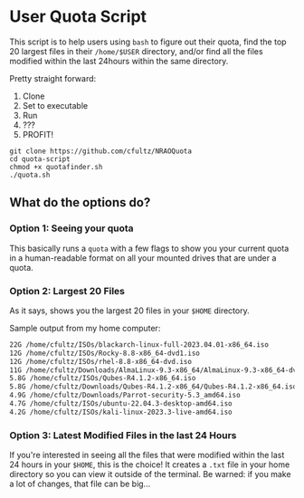# User Quota Script

This script is to help users using ``bash`` to figure out their quota, find the top 20 largest files in their ``/home/$USER`` directory, and/or find all the files modified within the last 24hours within the same directory. 

Pretty straight forward:

1. Clone 
2. Set to executable
3. Run
4. ???
5. PROFIT!

```
git clone https://github.com/cfultz/NRAOQuota
cd quota-script
chmod +x quotafinder.sh
./quota.sh
```

## What do the options do?

### Option 1: Seeing your quota
This basically runs a ``quota`` with a few flags to show you your current quota in a human-readable format on all your mounted drives that are under a quota.

### Option 2: Largest 20 Files
As it says, shows you the largest 20 files in your ``$HOME`` directory.

Sample output from my home computer: 
``` bash
22G /home/cfultz/ISOs/blackarch-linux-full-2023.04.01-x86_64.iso
12G /home/cfultz/ISOs/Rocky-8.8-x86_64-dvd1.iso
12G /home/cfultz/ISOs/rhel-8.8-x86_64-dvd.iso
11G /home/cfultz/Downloads/AlmaLinux-9.3-x86_64/AlmaLinux-9.3-x86_64-dvd.iso
5.8G /home/cfultz/ISOs/Qubes-R4.1.2-x86_64.iso
5.8G /home/cfultz/Downloads/Qubes-R4.1.2-x86_64/Qubes-R4.1.2-x86_64.iso
4.9G /home/cfultz/Downloads/Parrot-security-5.3_amd64.iso
4.7G /home/cfultz/ISOs/ubuntu-22.04.3-desktop-amd64.iso
4.2G /home/cfultz/ISOs/kali-linux-2023.3-live-amd64.iso
```

### Option 3: Latest Modified Files in the last 24 Hours
If you're interested in seeing all the files that were modified within the last 24 hours in your ``$HOME``, this is the choice! It creates a ``.txt`` file in your home directory so you can view it outside of the terminal. Be warned: if you make a lot of changes, that file can be big...

